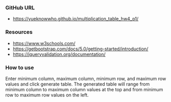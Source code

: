 ### GitHub URL
- https://yueknowwho.github.io/multiplication_table_hw4_p1/
### Resources
- https://www.w3schools.com/
- https://getbootstrap.com/docs/5.0/getting-started/introduction/
- https://jqueryvalidation.org/documentation/
### How to use
Enter minimum column, maximum column, minimum row, and maximum row values and click generate table. The generated table will range from minimum column to maximum column values at the top and from minimum row to maximum row values on the left.